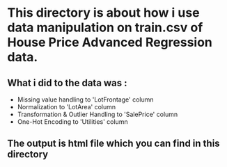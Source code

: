 # This directory is about how i use data manipulation on train.csv of House Price Advanced Regression data.

## What i did to the data was :
* Missing value handling to 'LotFrontage' column
* Normalization to 'LotArea' column
* Transformation & Outlier Handling to 'SalePrice' column
* One-Hot Encoding to 'Utilities' column

## The output is html file which you can find in this directory
